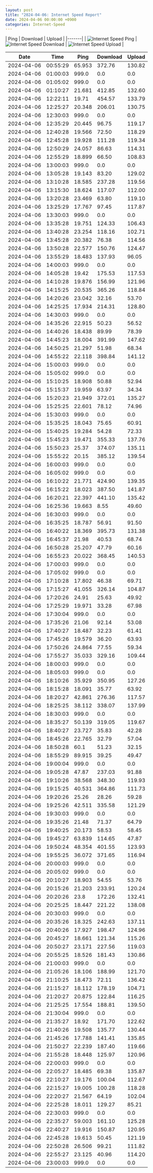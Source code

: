 ```yaml
---
layout: post
title: "2024-04-06: Internet Speed Report"
date: 2024-04-06 00:00:00 +0900
categories: Internet-Speed
---
```



| Ping | Download | Upload | 
|-------|
| ![Internet Speed Ping](/assets/2024-04-06-Internet-Speed/ping.png) | ![Internet Speed Download](/assets/2024-04-06-Internet-Speed/download.png) | ![Internet Speed Upload](/assets/2024-04-06-Internet-Speed/upload.png) |

| Date       | Time     | Ping   | Download  | Upload  |
|------------|----------|--------|-----------|---------|
| 2024-04-06 | 00:55:29 | 65.953 | 372.76 | 130.82 |
| 2024-04-06 | 01:00:03 | 999.0 | 0.0 | 0.0 |
| 2024-04-06 | 01:05:02 | 999.0 | 0.0 | 0.0 |
| 2024-04-06 | 01:10:27 | 21.681 | 412.85 | 132.60 |
| 2024-04-06 | 12:22:11 | 19.71 | 454.57 | 133.79 |
| 2024-04-06 | 12:25:27 | 20.348 | 206.01 | 130.75 |
| 2024-04-06 | 12:30:03 | 999.0 | 0.0 | 0.0 |
| 2024-04-06 | 12:35:29 | 20.445 | 96.75 | 119.17 |
| 2024-04-06 | 12:40:28 | 19.566 | 72.50 | 118.29 |
| 2024-04-06 | 12:45:28 | 19.928 | 111.28 | 119.34 |
| 2024-04-06 | 12:50:29 | 24.057 | 86.63 | 114.31 |
| 2024-04-06 | 12:55:29 | 18.899 | 66.50 | 108.83 |
| 2024-04-06 | 13:00:03 | 999.0 | 0.0 | 0.0 |
| 2024-04-06 | 13:05:28 | 19.143 | 83.20 | 129.02 |
| 2024-04-06 | 13:10:28 | 18.585 | 237.28 | 119.56 |
| 2024-04-06 | 13:15:30 | 18.624 | 117.07 | 112.00 |
| 2024-04-06 | 13:20:28 | 23.469 | 63.80 | 119.10 |
| 2024-04-06 | 13:25:29 | 17.767 | 97.45 | 117.87 |
| 2024-04-06 | 13:30:03 | 999.0 | 0.0 | 0.0 |
| 2024-04-06 | 13:35:28 | 19.751 | 124.33 | 106.43 |
| 2024-04-06 | 13:40:28 | 23.254 | 118.16 | 102.71 |
| 2024-04-06 | 13:45:28 | 20.382 | 76.38 | 114.56 |
| 2024-04-06 | 13:50:28 | 22.577 | 150.76 | 124.47 |
| 2024-04-06 | 13:55:29 | 18.483 | 137.93 | 96.05 |
| 2024-04-06 | 14:00:03 | 999.0 | 0.0 | 0.0 |
| 2024-04-06 | 14:05:28 | 19.42 | 175.53 | 117.53 |
| 2024-04-06 | 14:10:28 | 19.876 | 156.99 | 121.96 |
| 2024-04-06 | 14:15:25 | 20.535 | 365.26 | 118.84 |
| 2024-04-06 | 14:20:26 | 23.042 | 32.16 | 53.70 |
| 2024-04-06 | 14:25:25 | 17.934 | 214.31 | 128.80 |
| 2024-04-06 | 14:30:03 | 999.0 | 0.0 | 0.0 |
| 2024-04-06 | 14:35:26 | 22.915 | 50.23 | 56.52 |
| 2024-04-06 | 14:40:26 | 18.438 | 89.99 | 78.39 |
| 2024-04-06 | 14:45:23 | 18.004 | 391.99 | 147.62 |
| 2024-04-06 | 14:50:25 | 21.297 | 51.98 | 68.34 |
| 2024-04-06 | 14:55:22 | 22.118 | 398.84 | 141.12 |
| 2024-04-06 | 15:00:03 | 999.0 | 0.0 | 0.0 |
| 2024-04-06 | 15:05:02 | 999.0 | 0.0 | 0.0 |
| 2024-04-06 | 15:10:25 | 18.908 | 50.88 | 52.94 |
| 2024-04-06 | 15:15:37 | 19.959 | 63.97 | 34.34 |
| 2024-04-06 | 15:20:23 | 21.949 | 372.01 | 135.27 |
| 2024-04-06 | 15:25:25 | 22.601 | 78.12 | 74.96 |
| 2024-04-06 | 15:30:03 | 999.0 | 0.0 | 0.0 |
| 2024-04-06 | 15:35:25 | 18.043 | 75.65 | 60.91 |
| 2024-04-06 | 15:40:25 | 19.284 | 54.28 | 72.33 |
| 2024-04-06 | 15:45:23 | 19.471 | 355.33 | 137.76 |
| 2024-04-06 | 15:50:23 | 25.37 | 374.07 | 135.11 |
| 2024-04-06 | 15:55:22 | 20.15 | 385.12 | 139.54 |
| 2024-04-06 | 16:00:03 | 999.0 | 0.0 | 0.0 |
| 2024-04-06 | 16:05:02 | 999.0 | 0.0 | 0.0 |
| 2024-04-06 | 16:10:22 | 21.771 | 424.90 | 139.35 |
| 2024-04-06 | 16:15:22 | 18.023 | 387.50 | 141.87 |
| 2024-04-06 | 16:20:21 | 22.397 | 441.10 | 135.42 |
| 2024-04-06 | 16:25:36 | 19.663 | 8.55 | 49.60 |
| 2024-04-06 | 16:30:03 | 999.0 | 0.0 | 0.0 |
| 2024-04-06 | 16:35:25 | 18.787 | 56.91 | 91.50 |
| 2024-04-06 | 16:40:22 | 18.369 | 395.73 | 131.38 |
| 2024-04-06 | 16:45:37 | 21.98 | 40.53 | 68.74 |
| 2024-04-06 | 16:50:28 | 25.207 | 47.79 | 60.16 |
| 2024-04-06 | 16:55:23 | 20.022 | 368.45 | 140.53 |
| 2024-04-06 | 17:00:03 | 999.0 | 0.0 | 0.0 |
| 2024-04-06 | 17:05:02 | 999.0 | 0.0 | 0.0 |
| 2024-04-06 | 17:10:28 | 17.802 | 46.38 | 69.71 |
| 2024-04-06 | 17:15:27 | 41.055 | 326.14 | 104.87 |
| 2024-04-06 | 17:20:26 | 24.91 | 25.63 | 49.92 |
| 2024-04-06 | 17:25:29 | 19.971 | 33.28 | 67.98 |
| 2024-04-06 | 17:30:04 | 999.0 | 0.0 | 0.0 |
| 2024-04-06 | 17:35:26 | 21.06 | 92.14 | 53.08 |
| 2024-04-06 | 17:40:27 | 18.487 | 32.23 | 61.41 |
| 2024-04-06 | 17:45:26 | 19.579 | 36.20 | 63.93 |
| 2024-04-06 | 17:50:26 | 24.864 | 77.55 | 59.34 |
| 2024-04-06 | 17:55:27 | 35.033 | 329.16 | 109.44 |
| 2024-04-06 | 18:00:03 | 999.0 | 0.0 | 0.0 |
| 2024-04-06 | 18:05:03 | 999.0 | 0.0 | 0.0 |
| 2024-04-06 | 18:10:26 | 35.929 | 350.95 | 127.26 |
| 2024-04-06 | 18:15:28 | 18.091 | 35.77 | 63.92 |
| 2024-04-06 | 18:20:27 | 42.861 | 276.36 | 117.57 |
| 2024-04-06 | 18:25:25 | 38.112 | 338.07 | 137.99 |
| 2024-04-06 | 18:30:03 | 999.0 | 0.0 | 0.0 |
| 2024-04-06 | 18:35:27 | 50.139 | 319.05 | 119.67 |
| 2024-04-06 | 18:40:27 | 23.727 | 35.83 | 42.28 |
| 2024-04-06 | 18:45:26 | 22.765 | 32.79 | 57.04 |
| 2024-04-06 | 18:50:28 | 60.1 | 51.23 | 32.15 |
| 2024-04-06 | 18:55:29 | 89.915 | 39.25 | 49.47 |
| 2024-04-06 | 19:00:04 | 999.0 | 0.0 | 0.0 |
| 2024-04-06 | 19:05:28 | 47.87 | 237.03 | 91.88 |
| 2024-04-06 | 19:10:26 | 38.568 | 348.30 | 119.93 |
| 2024-04-06 | 19:15:25 | 40.531 | 364.86 | 111.73 |
| 2024-04-06 | 19:20:26 | 25.26 | 28.26 | 59.28 |
| 2024-04-06 | 19:25:26 | 42.511 | 335.58 | 121.29 |
| 2024-04-06 | 19:30:03 | 999.0 | 0.0 | 0.0 |
| 2024-04-06 | 19:35:26 | 21.48 | 71.37 | 64.79 |
| 2024-04-06 | 19:40:25 | 20.173 | 58.53 | 58.45 |
| 2024-04-06 | 19:45:27 | 63.839 | 114.65 | 47.87 |
| 2024-04-06 | 19:50:24 | 48.354 | 401.55 | 123.93 |
| 2024-04-06 | 19:55:25 | 36.072 | 371.65 | 116.94 |
| 2024-04-06 | 20:00:03 | 999.0 | 0.0 | 0.0 |
| 2024-04-06 | 20:05:02 | 999.0 | 0.0 | 0.0 |
| 2024-04-06 | 20:10:27 | 18.903 | 54.55 | 53.76 |
| 2024-04-06 | 20:15:26 | 21.203 | 233.91 | 120.24 |
| 2024-04-06 | 20:20:26 | 23.8 | 172.26 | 132.41 |
| 2024-04-06 | 20:25:25 | 18.447 | 221.22 | 138.08 |
| 2024-04-06 | 20:30:03 | 999.0 | 0.0 | 0.0 |
| 2024-04-06 | 20:35:26 | 18.325 | 242.63 | 137.11 |
| 2024-04-06 | 20:40:26 | 17.927 | 198.47 | 124.96 |
| 2024-04-06 | 20:45:27 | 18.661 | 121.34 | 115.26 |
| 2024-04-06 | 20:50:27 | 23.171 | 227.56 | 119.03 |
| 2024-04-06 | 20:55:25 | 18.526 | 181.43 | 130.86 |
| 2024-04-06 | 21:00:03 | 999.0 | 0.0 | 0.0 |
| 2024-04-06 | 21:05:26 | 18.106 | 188.99 | 121.70 |
| 2024-04-06 | 21:10:25 | 18.473 | 72.11 | 136.42 |
| 2024-04-06 | 21:15:27 | 18.112 | 178.19 | 104.71 |
| 2024-04-06 | 21:20:27 | 20.875 | 122.84 | 116.25 |
| 2024-04-06 | 21:25:25 | 17.554 | 188.81 | 139.50 |
| 2024-04-06 | 21:30:04 | 999.0 | 0.0 | 0.0 |
| 2024-04-06 | 21:35:27 | 18.92 | 171.70 | 122.62 |
| 2024-04-06 | 21:40:26 | 19.508 | 135.77 | 130.44 |
| 2024-04-06 | 21:45:26 | 17.788 | 141.41 | 135.85 |
| 2024-04-06 | 21:50:27 | 22.239 | 187.40 | 119.66 |
| 2024-04-06 | 21:55:28 | 18.448 | 125.97 | 120.96 |
| 2024-04-06 | 22:00:03 | 999.0 | 0.0 | 0.0 |
| 2024-04-06 | 22:05:27 | 18.485 | 69.38 | 135.87 |
| 2024-04-06 | 22:10:27 | 19.176 | 100.04 | 112.67 |
| 2024-04-06 | 22:15:27 | 19.005 | 100.28 | 118.28 |
| 2024-04-06 | 22:20:27 | 21.567 | 64.19 | 102.04 |
| 2024-04-06 | 22:25:28 | 18.011 | 129.27 | 85.21 |
| 2024-04-06 | 22:30:03 | 999.0 | 0.0 | 0.0 |
| 2024-04-06 | 22:35:27 | 59.003 | 161.10 | 125.28 |
| 2024-04-06 | 22:40:27 | 19.916 | 150.87 | 120.95 |
| 2024-04-06 | 22:45:28 | 19.613 | 50.45 | 121.19 |
| 2024-04-06 | 22:50:28 | 26.506 | 99.21 | 111.82 |
| 2024-04-06 | 22:55:27 | 23.125 | 40.96 | 114.20 |
| 2024-04-06 | 23:00:03 | 999.0 | 0.0 | 0.0 |
